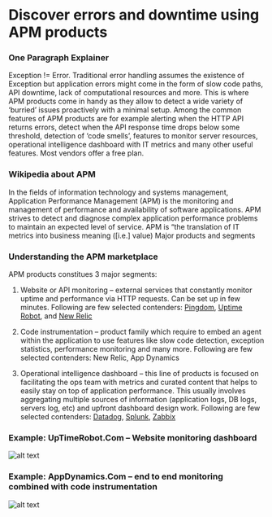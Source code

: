# Discover errors and downtime using APM products


### One Paragraph Explainer

Exception != Error. Traditional error handling assumes the existence of Exception but application errors might come in the form of slow code paths, API downtime, lack of computational resources and more. This is where APM products come in handy as they allow to detect a wide variety of ‘burried’ issues proactively with a minimal setup. Among the common features of APM products are for example alerting when the HTTP API returns errors, detect when the API response time drops below some threshold, detection of ‘code smells’, features to monitor server resources, operational intelligence dashboard with IT metrics and many other useful features. Most vendors offer a free plan.

### Wikipedia about APM

In the fields of information technology and systems management, Application Performance Management (APM) is the monitoring and management of performance and availability of software applications. APM strives to detect and diagnose complex application performance problems to maintain an expected level of service. APM is “the translation of IT metrics into business meaning ([i.e.] value)
Major products and segments

### Understanding the APM marketplace

APM products constitues 3 major segments:

1. Website or API monitoring – external services that constantly monitor uptime and performance via HTTP requests. Can be set up in few minutes. Following are few selected contenders: [Pingdom](https://www.pingdom.com/), [Uptime Robot](https://uptimerobot.com/), and [New Relic](https://newrelic.com/application-monitoring)

2. Code instrumentation – product family which require to embed an agent within the application to use features like slow code detection, exception statistics, performance monitoring and many more. Following are few selected contenders: New Relic, App Dynamics

3. Operational intelligence dashboard – this line of products is focused on facilitating the ops team with metrics and curated content that helps to easily stay on top of application performance. This usually involves aggregating multiple sources of information (application logs, DB logs, servers log, etc) and upfront dashboard design work. Following are few selected contenders: [Datadog](https://www.datadoghq.com/), [Splunk](https://www.splunk.com/), [Zabbix](https://www.zabbix.com/)



 ### Example: UpTimeRobot.Com – Website monitoring dashboard
![alt text](https://github.com/i0natan/nodebestpractices/blob/master/assets/images/uptimerobot.jpg "Website monitoring dashboard")

 ### Example: AppDynamics.Com – end to end monitoring combined with code instrumentation
![alt text](https://github.com/i0natan/nodebestpractices/blob/master/assets/images/app-dynamics-dashboard.png "end to end monitoring combined with code instrumentation")
